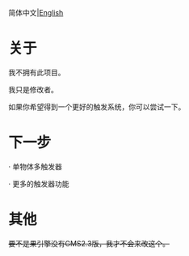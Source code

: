 简体中文|[English](https://github.com/JustInk-Soul/I-Wanna-Be-The-Engine-Gamemaker-YoyoyoG-Edition/blob/main/README.md)

# 关于
我不拥有此项目。

我只是修改者。

如果你希望得到一个更好的触发系统，你可以尝试一下。

# 下一步
· 单物体多触发器

· 更多的触发器功能

# 其他
~~要不是果引擎没有GMS2.3版，我才不会来改这个。~~
